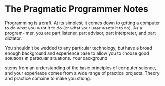 # The Pragmatic Programmer Notes

Programming is a craft. At its simplest, it comes down to getting a computer
to do what you want it to do (or what your user wants it to do). As a program-
mer, you are part listener, part advisor, part interpreter, and part dictator.

You shouldn’t be wedded to any particular
technology, but have a broad enough background and experience base to
allow you to choose good solutions in particular situations. Your background

stems from an understanding of the basic principles of computer science,
and your experience comes from a wide range of practical projects. Theory
and practice combine to make you strong.
